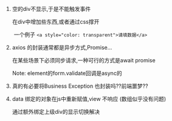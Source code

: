 1. 空的div不显示,于是不能触发事件

   在div中增加些东西,或者通过css撑开
   
   ​	一个例子 `<a style="color: transparent">请填数据</a>`



2. axios 的封装通常都是异步方式,Promise...

   在某些场景下必须同步请求,一种可行的方式是await promise

   Note: element的form.validate回调是async的



3. 真的有必要将Business Exception 也封装吗??前端噩梦??



4. data 绑定的对象在js中重新赋值,view 不响应 (数组似乎没有问题)

   通过额外绑定上级div的显示切换解决
   
   